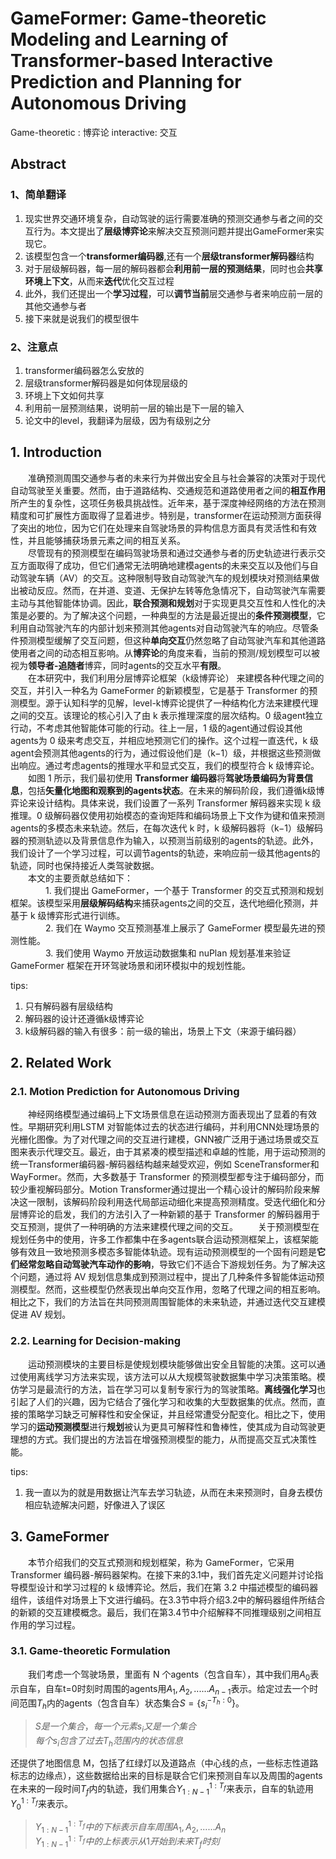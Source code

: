 # GameFormer: Game-theoretic Modeling and Learning of Transformer-based Interactive Prediction and Planning for Autonomous Driving
Game-theoretic : 博弈论
interactive: 交互

## Abstract
### 1、简单翻译
1. 现实世界交通环境复杂，自动驾驶的运行需要准确的预测交通参与者之间的交互行为。本文提出了**层级博弈论**来解决交互预测问题并提出GameFormer来实现它。
2. 该模型包含一个**transformer编码器**,还有一个**层级transformer解码器**结构
3. 对于层级解码器，每一层的解码器都会**利用前一层的预测结果**，同时也会**共享环境上下文**，从而来**迭代**优化交互过程
4. 此外，我们还提出一个**学习过程**，可以**调节当前**层交通参与者来响应前一层的其他交通参与者
5. 接下来就是说我们的模型很牛

### 2、注意点
1. transformer编码器怎么安放的
2. 层级transformer解码器是如何体现层级的
3. 环境上下文如何共享
4. 利用前一层预测结果，说明前一层的输出是下一层的输入
5. 论文中的level，我翻译为层级，因为有级别之分

## 1. Introduction
&emsp;&emsp;准确预测周围交通参与者的未来行为并做出安全且与社会兼容的决策对于现代自动驾驶至关重要。然而，由于道路结构、交通规范和道路使用者之间的**相互作用**所产生的复杂性，这项任务极具挑战性。近年来，基于深度神经网络的方法在预测精度和可扩展性方面取得了显着进步。特别是，transformer在运动预测方面获得了突出的地位，因为它们在处理来自驾驶场景的异构信息方面具有灵活性和有效性，并且能够捕获场景元素之间的相互关系。  
&emsp;&emsp;尽管现有的预测模型在编码驾驶场景和通过交通参与者的历史轨迹进行表示交互方面取得了成功，但它们通常无法明确地建模agents的未来交互以及他们与自动驾驶车辆（AV）的交互。这种限制导致自动驾驶汽车的规划模块对预测结果做出被动反应。然而，在并道、变道、无保护左转等危急情况下，自动驾驶汽车需要主动与其他智能体协调。因此，**联合预测和规划**对于实现更具交互性和人性化的决策是必要的。为了解决这个问题，一种典型的方法是最近提出的**条件预测模型**，它利用自动驾驶汽车的内部计划来预测其他agents对自动驾驶汽车的响应。尽管条件预测模型缓解了交互问题，但这种**单向交互**仍然忽略了自动驾驶汽车和其他道路使用者之间的动态相互影响。从**博弈论**的角度来看，当前的预测/规划模型可以被视为**领导者-追随者**博弈，同时agents的交互水平**有限**。  
&emsp;&emsp;在本研究中，我们利用分层博弈论框架（k级博弈论） 来建模各种代理之间的交互，并引入一种名为 GameFormer 的新颖模型，它是基于 Transformer 的预测模型。源于认知科学的见解，level-k博弈论提供了一种结构化方法来建模代理之间的交互。该理论的核心引入了由 k 表示推理深度的层次结构。0 级agent独立行动，不考虑其他智能体可能的行动。往上一层，1 级的agent通过假设其他agents为 0 级来考虑交互，并相应地预测它们的操作。这个过程一直迭代，k 级agent会预测其他agents的行为，通过假设他们是（k−1）级，并根据这些预测做出响应。通过考虑agents的推理水平和显式交互，我们的模型符合 k 级博弈论。
&emsp;&emsp;如图 1 所示，我们最初使用 **Transformer 编码器**将**驾驶场景编码为背景信息**，包括**矢量化地图和观察到的agents状态**。在未来的解码阶段，我们遵循k级博弈论来设计结构。具体来说，我们设置了一系列 Transformer 解码器来实现 k 级推理。0 级解码器仅使用初始模态的查询矩阵和编码场景上下文作为键和值来预测agents的多模态未来轨迹。然后，在每次迭代 k 时，k 级解码器将（k−1）级解码器的预测轨迹以及背景信息作为输入，以预测当前级别的agents的轨迹。此外，我们设计了一个学习过程，可以调节agents的轨迹，来响应前一级其他agents的轨迹，同时也保持接近人类驾驶数据。  
&emsp;&emsp;本文的主要贡献总结如下：  
&emsp;&emsp;&emsp;&emsp;1. 我们提出 GameFormer，一个基于 Transformer 的交互式预测和规划框架。该模型采用**层级解码结构**来捕获agents之间的交互，迭代地细化预测，并基于 k 级博弈形式进行训练。  
&emsp;&emsp;&emsp;&emsp;2. 我们在 Waymo 交互预测基准上展示了 GameFormer 模型最先进的预测性能。  
&emsp;&emsp;&emsp;&emsp;3. 我们使用 Waymo 开放运动数据集和 nuPlan 规划基准来验证 GameFormer 框架在开环驾驶场景和闭环模拟中的规划性能。

tips:
1. 只有解码器有层级结构
2. 解码器的设计还遵循k级博弈论
3. k级解码器的输入有很多：前一级的输出，场景上下文（来源于编码器）

## 2. Related Work
### 2.1. Motion Prediction for Autonomous Driving
&emsp;&emsp;神经网络模型通过编码上下文场景信息在运动预测方面表现出了显着的有效性。早期研究利用LSTM  对智能体过去的状态进行编码，并利用CNN处理场景的光栅化图像。为了对代理之间的交互进行建模，GNN被广泛用于通过场景或交互图来表示代理交互。最近，由于其紧凑的模型描述和卓越的性能，用于运动预测的统一Transformer编码器-解码器结构越来越受欢迎，例如 SceneTransformer和 WayFormer。然而，大多数基于 Transformer 的预测模型都专注于编码部分，而较少重视解码部分。Motion Transformer通过提出一个精心设计的解码阶段来解决这一限制，该解码阶段利用迭代局部运动细化来提高预测精度。受迭代细化和分层博弈论的启发，我们的方法引入了一种新颖的基于 Transformer 的解码器用于交互预测，提供了一种明确的方法来建模代理之间的交互。
&emsp;&emsp;关于预测模型在规划任务中的使用，许多工作都集中在多agents联合运动预测框架上，该框架能够有效且一致地预测多模态多智能体轨迹。现有运动预测模型的一个固有问题是**它们经常忽略自动驾驶汽车动作的影响**，导致它们不适合下游规划任务。为了解决这个问题，通过将 AV 规划信息集成到预测过程中，提出了几种条件多智能体运动预测模型。然而，这些模型仍然表现出单向交互作用，忽略了代理之间的相互影响。相比之下，我们的方法旨在共同预测周围智能体的未来轨迹，并通过迭代交互建模促进 AV 规划。

### 2.2. Learning for Decision-making
&emsp;&emsp;运动预测模块的主要目标是使规划模块能够做出安全且智能的决策。这可以通过使用离线学习方法来实现，该方法可以从大规模驾驶数据集中学习决策策略。模仿学习是最流行的方法，旨在学习可以复制专家行为的驾驶策略。**离线强化学习**也引起了人们的兴趣，因为它结合了强化学习和收集的大型数据集的优点。然而，直接的策略学习缺乏可解释性和安全保证，并且经常遭受分配变化。相比之下，使用学习的**运动预测模型**进行**规划**被认为更具可解释性和鲁棒性，使其成为自动驾驶更理想的方式。我们提出的方法旨在增强预测模型的能力，从而提高交互式决策性能。


tips:
1. 我一直以为的就是用数据让汽车去学习轨迹，从而在未来预测时，自身去模仿相应轨迹解决问题，好像进入了误区

## 3. GameFormer
&emsp;&emsp;本节介绍我们的交互式预测和规划框架，称为 GameFormer，它采用 Transformer 编码器-解码器架构。在接下来的3.1中，我们首先定义问题并讨论指导模型设计和学习过程的 k 级博弈论。然后，我们在第 3.2 中描述模型的编码器组件，该组件对场景上下文进行编码。在3.3节中将介绍3.2中的解码器组件所结合的新颖的交互建模概念。最后，我们在第3.4节中介绍解释不同推理级别之间相互作用的学习过程。

### 3.1. Game-theoretic Formulation
&emsp;&emsp;我们考虑一个驾驶场景，里面有 N 个agents（包含自车），其中我们用$A_0$表示自车，自车t=0时刻时周围的agents用$A_1, A_2, ......A_{n-1}$表示。给定过去一个时间范围$T_h$内的agents（包含自车）状态集合$S= \left \{  s_i^{-T_h:0} \right \}$。  
> $S是一个集合，每一个元素s_i又是一个集合$  
> $每个s_i包含了过去T_h范围内的状态信息$

还提供了地图信息 M，包括了红绿灯以及道路点（中心线的点，一些标志性道路标志的边缘点），这些数据给出来的目标是联合它们来预测自车以及周围的agents在未来的一段时间$T_f$内的轨迹，我们用集合$Y_{1:N-1}^{1:T_f}$来表示，自车的轨迹用$Y_0^{1:T_f}$来表示。
> $Y_{1:N-1}^{1:T_f}中的下标表示自车周围A_1, A_2, ......A_n$  
> $Y_{1:N-1}^{1:T_f}中的上标表示从1开始到未来T_f时刻$